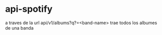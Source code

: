 # api-spotify
a traves de la url api/v1/albums?q?=&lt;band-name> trae todos los albumes de una banda
